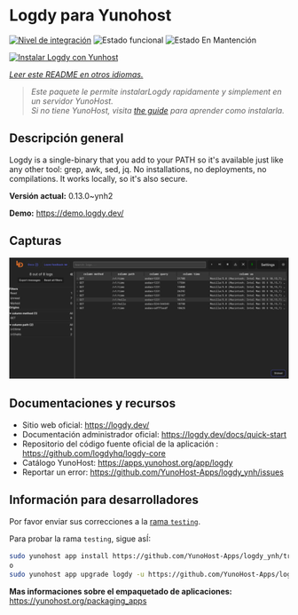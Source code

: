 <!--
Este archivo README esta generado automaticamente<https://github.com/YunoHost/apps/tree/master/tools/readme_generator>
No se debe editar a mano.
-->

# Logdy para Yunohost

[![Nivel de integración](https://dash.yunohost.org/integration/logdy.svg)](https://ci-apps.yunohost.org/ci/apps/logdy/) ![Estado funcional](https://ci-apps.yunohost.org/ci/badges/logdy.status.svg) ![Estado En Mantención](https://ci-apps.yunohost.org/ci/badges/logdy.maintain.svg)

[![Instalar Logdy con Yunhost](https://install-app.yunohost.org/install-with-yunohost.svg)](https://install-app.yunohost.org/?app=logdy)

*[Leer este README en otros idiomas.](./ALL_README.md)*

> *Este paquete le permite instalarLogdy rapidamente y simplement en un servidor YunoHost.*  
> *Si no tiene YunoHost, visita [the guide](https://yunohost.org/install) para aprender como instalarla.*

## Descripción general

Logdy is a single-binary that you add to your PATH so it's available just like any other tool: grep, awk, sed, jq. No installations, no deployments, no compilations. It works locally, so it's also secure.

**Versión actual:** 0.13.0~ynh2

**Demo:** <https://demo.logdy.dev/>

## Capturas

![Captura de Logdy](./doc/screenshots/screenshot.png)

## Documentaciones y recursos

- Sitio web oficial: <https://logdy.dev/>
- Documentación administrador oficial: <https://logdy.dev/docs/quick-start>
- Repositorio del código fuente oficial de la aplicación : <https://github.com/logdyhq/logdy-core>
- Catálogo YunoHost: <https://apps.yunohost.org/app/logdy>
- Reportar un error: <https://github.com/YunoHost-Apps/logdy_ynh/issues>

## Información para desarrolladores

Por favor enviar sus correcciones a la [rama `testing`](https://github.com/YunoHost-Apps/logdy_ynh/tree/testing).

Para probar la rama `testing`, sigue asÍ:

```bash
sudo yunohost app install https://github.com/YunoHost-Apps/logdy_ynh/tree/testing --debug
o
sudo yunohost app upgrade logdy -u https://github.com/YunoHost-Apps/logdy_ynh/tree/testing --debug
```

**Mas informaciones sobre el empaquetado de aplicaciones:** <https://yunohost.org/packaging_apps>
